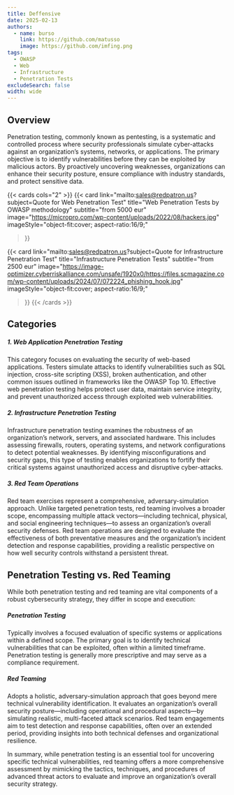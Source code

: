 ```yaml
---
title: Deffensive
date: 2025-02-13
authors:
  - name: burso
    link: https://github.com/matusso
    image: https://github.com/imfing.png
tags:
  - OWASP
  - Web
  - Infrastructure
  - Penetration Tests
excludeSearch: false
width: wide
---
```


## Overview

Penetration testing, commonly known as pentesting, is a systematic and controlled process where security professionals simulate cyber-attacks against an organization’s systems, networks, or applications. The primary objective is to identify vulnerabilities before they can be exploited by malicious actors. By proactively uncovering weaknesses, organizations can enhance their security posture, ensure compliance with industry standards, and protect sensitive data.

{{< cards cols="2" >}}
  {{< card
        link="mailto:sales@redpatron.us?subject=Quote for Web Penetration Test"
        title="Web Penetration Tests by OWASP methodology"
        subtitle="from 5000 eur"
        image="https://micropro.com/wp-content/uploads/2022/08/hackers.jpg"
        imageStyle="object-fit:cover; aspect-ratio:16/9;"
  >}}

  {{< card
        link="mailto:sales@redpatron.us?subject=Quote for Infrastructure Penetration Test"
        title="Infrastructure Penetration Tests"
        subtitle="from 2500 eur"
        image="https://image-optimizer.cyberriskalliance.com/unsafe/1920x0/https://files.scmagazine.com/wp-content/uploads/2024/07/072224_phishing_hook.jpg"
        imageStyle="object-fit:cover; aspect-ratio:16/9;"
  >}}
{{< /cards >}}

## Categories

##### 1.	Web Application Penetration Testing
This category focuses on evaluating the security of web-based applications. Testers simulate attacks to identify vulnerabilities such as SQL injection, cross-site scripting (XSS), broken authentication, and other common issues outlined in frameworks like the OWASP Top 10. Effective web penetration testing helps protect user data, maintain service integrity, and prevent unauthorized access through exploited web vulnerabilities.

#####	2.	Infrastructure Penetration Testing
Infrastructure penetration testing examines the robustness of an organization’s network, servers, and associated hardware. This includes assessing firewalls, routers, operating systems, and network configurations to detect potential weaknesses. By identifying misconfigurations and security gaps, this type of testing enables organizations to fortify their critical systems against unauthorized access and disruptive cyber-attacks.

#####	3.	Red Team Operations
Red team exercises represent a comprehensive, adversary-simulation approach. Unlike targeted penetration tests, red teaming involves a broader scope, encompassing multiple attack vectors—including technical, physical, and social engineering techniques—to assess an organization’s overall security defenses. Red team operations are designed to evaluate the effectiveness of both preventative measures and the organization’s incident detection and response capabilities, providing a realistic perspective on how well security controls withstand a persistent threat.

## Penetration Testing vs. Red Teaming

While both penetration testing and red teaming are vital components of a robust cybersecurity strategy, they differ in scope and execution:

#####	Penetration Testing
Typically involves a focused evaluation of specific systems or applications within a defined scope. The primary goal is to identify technical vulnerabilities that can be exploited, often within a limited timeframe. Penetration testing is generally more prescriptive and may serve as a compliance requirement.

#####	Red Teaming
Adopts a holistic, adversary-simulation approach that goes beyond mere technical vulnerability identification. It evaluates an organization’s overall security posture—including operational and procedural aspects—by simulating realistic, multi-faceted attack scenarios. Red team engagements aim to test detection and response capabilities, often over an extended period, providing insights into both technical defenses and organizational resilience.

In summary, while penetration testing is an essential tool for uncovering specific technical vulnerabilities, red teaming offers a more comprehensive assessment by mimicking the tactics, techniques, and procedures of advanced threat actors to evaluate and improve an organization’s overall security strategy.

